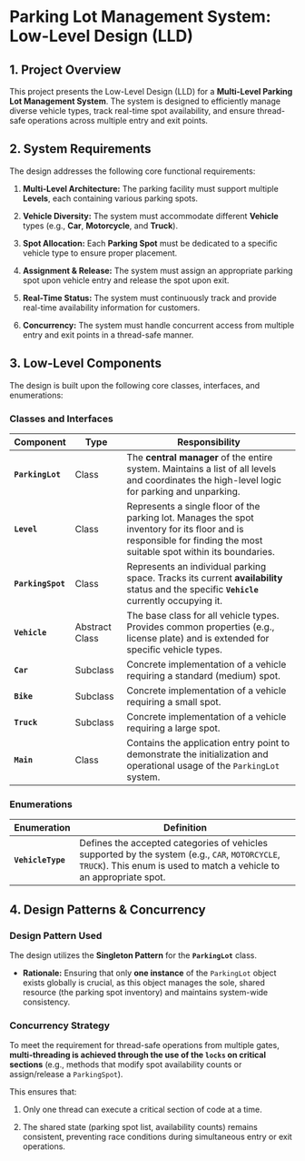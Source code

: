 # Parking Lot Management System: Low-Level Design (LLD)

## 1. Project Overview

This project presents the Low-Level Design (LLD) for a **Multi-Level Parking Lot Management System**. The system is designed to efficiently manage diverse vehicle types, track real-time spot availability, and ensure thread-safe operations across multiple entry and exit points.

## 2. System Requirements

The design addresses the following core functional requirements:

1. **Multi-Level Architecture:** The parking facility must support multiple **Levels**, each containing various parking spots.

2. **Vehicle Diversity:** The system must accommodate different **Vehicle** types (e.g., **Car**, **Motorcycle**, and **Truck**).

3. **Spot Allocation:** Each **Parking Spot** must be dedicated to a specific vehicle type to ensure proper placement.

4. **Assignment & Release:** The system must assign an appropriate parking spot upon vehicle entry and release the spot upon exit.

5. **Real-Time Status:** The system must continuously track and provide real-time availability information for customers.

6. **Concurrency:** The system must handle concurrent access from multiple entry and exit points in a thread-safe manner.

## 3. Low-Level Components

The design is built upon the following core classes, interfaces, and enumerations:

### Classes and Interfaces

| Component         | Type           | Responsibility                                                                                                                                                      |
| ----------------- | -------------- | ------------------------------------------------------------------------------------------------------------------------------------------------------------------- |
| **`ParkingLot`**  | Class          | The **central manager** of the entire system. Maintains a list of all levels and coordinates the high-level logic for parking and unparking.                        |
| **`Level`**       | Class          | Represents a single floor of the parking lot. Manages the spot inventory for its floor and is responsible for finding the most suitable spot within its boundaries. |
| **`ParkingSpot`** | Class          | Represents an individual parking space. Tracks its current **availability** status and the specific **`Vehicle`** currently occupying it.                           |
| **`Vehicle`**     | Abstract Class | The base class for all vehicle types. Provides common properties (e.g., license plate) and is extended for specific vehicle types.                                  |
| **`Car`**         | Subclass       | Concrete implementation of a vehicle requiring a standard (medium) spot.                                                                                            |
| **`Bike`**        | Subclass       | Concrete implementation of a vehicle requiring a small spot.                                                                                                        |
| **`Truck`**       | Subclass       | Concrete implementation of a vehicle requiring a large spot.                                                                                                        |
| **`Main`**        | Class          | Contains the application entry point to demonstrate the initialization and operational usage of the `ParkingLot` system.                                            |

### Enumerations

| Enumeration       | Definition                                                                                                                                                             |
| ----------------- | ---------------------------------------------------------------------------------------------------------------------------------------------------------------------- |
| **`VehicleType`** | Defines the accepted categories of vehicles supported by the system (e.g., `CAR`, `MOTORCYCLE`, `TRUCK`). This enum is used to match a vehicle to an appropriate spot. |

## 4. Design Patterns & Concurrency

### Design Pattern Used

The design utilizes the **Singleton Pattern** for the **`ParkingLot`** class.

- **Rationale:** Ensuring that only **one instance** of the `ParkingLot` object exists globally is crucial, as this object manages the sole, shared resource (the parking spot inventory) and maintains system-wide consistency.

### Concurrency Strategy

To meet the requirement for thread-safe operations from multiple gates, **multi-threading is achieved through the use of the `locks` on critical sections** (e.g., methods that modify spot availability counts or assign/release a `ParkingSpot`).

This ensures that:

1. Only one thread can execute a critical section of code at a time.

2. The shared state (parking spot list, availability counts) remains consistent, preventing race conditions during simultaneous entry or exit operations.

